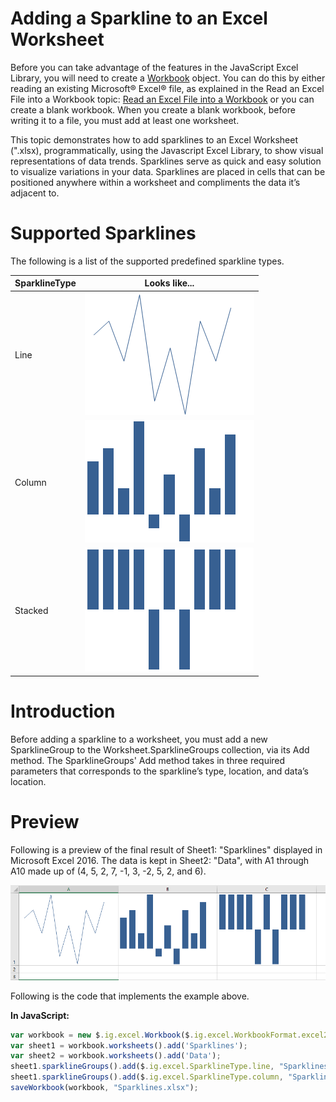 ﻿<!--
|metadata|
{
    "fileName": "javaScript-excel-library-adding-a-sparkline-to-an-excel-worksheet",
    "controlName": ["igExcel"],
    "tags": ["Sparklines"],
}
|metadata|
-->

# Adding a Sparkline to an Excel Worksheet

Before you can take advantage of the features in the JavaScript Excel Library, you will need to create a [Workbook](%%jQueryApiUrl%%/ig.excel.Workbook "Link to the Web API Reference Guide to the Workbook member.") object. You can do this by either reading an existing Microsoft® Excel® file, as explained in the Read an Excel File into a Workbook topic: [Read an Excel File into a Workbook](JavaScript-Excel-Library-Read-an-Excel-2007-XLSX-File-Into-a-Workbook.html "Explains how to read and excel file into a workbook.") or you can create a blank workbook. When you create a blank workbook, before writing it to a file, you must add at least one worksheet.

This topic demonstrates how to add sparklines to an Excel Worksheet (".xlsx), programmatically, using the Javascript Excel Library, to show visual representations of data trends. Sparklines serve as quick and easy solution to visualize variations in your data. Sparklines are placed in cells that can be positioned anywhere within a worksheet and compliments the data it’s adjacent to.

# Supported Sparklines

The following is a list of the supported predefined sparkline types.

| SparklineType | Looks like...                                         |
|---------------|-------------------------------------------------------|
|Line           | ![Line](./images/ExcelChart_Sparkline_Line.png)       |
|Column         | ![Column](./images/ExcelChart_Sparkline_Column.png)   |
|Stacked        | ![Stacked](./images/ExcelChart_Sparkline_Stacked.png) |


# Introduction

Before adding a sparkline to a worksheet, you must add a new SparklineGroup to the Worksheet.SparklineGroups collection, via its Add method. The SparklineGroups' Add method takes in three required parameters that corresponds to the sparkline’s type, location, and data’s location.

# Preview

Following is a preview of the final result of Sheet1: "Sparklines" displayed in Microsoft Excel 2016. The data is kept in Sheet2: "Data", with A1 through A10 made up of (4, 5, 2, 7, -1, 3, -2, 5, 2, and 6).

![Stacked](./images/ExcelChart_Sparklines.png)

Following is the code that implements the example above.

**In JavaScript:**

```js
var workbook = new $.ig.excel.Workbook($.ig.excel.WorkbookFormat.excel2007);
var sheet1 = workbook.worksheets().add('Sparklines');
var sheet2 = workbook.worksheets().add('Data');
sheet1.sparklineGroups().add($.ig.excel.SparklineType.line, "Sparklines!A1:A1", "Data!A2:A11"); 
sheet1.sparklineGroups().add($.ig.excel.SparklineType.column, "Sparklines!B1:B1", "Data!A2:A11"); 
saveWorkbook(workbook, "Sparklines.xlsx");
```